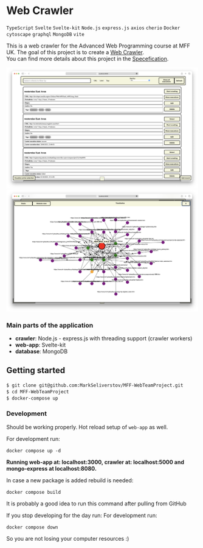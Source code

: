 # Web Crawler

`TypeScript` `Svelte` `Svelte-kit` `Node.js` `express.js` `axios` `cherio` `Docker` `cytoscape` `graphql` `MongoDB` `vite`

This is a web crawler for the Advanced Web Programming course at MFF UK. 
The goal of this project is to create a [Web Crawler](https://cs.wikipedia.org/wiki/Web_crawler). <br> You can find more details about this project in the [Specefication](./Specification.md).

<img src="./screens/mainpage.png">
<img src="./screens/graph-vizualization.png">

### Main parts of the application

- **crawler**: Node.js - express.js with threading support (crawler workers)
- **web-app**: Svelte-kit
- **database**: MongoDB

## Getting started

```bash
$ git clone git@github.com:MarkSeliverstov/MFF-WebTeamProject.git
$ cd MFF-WebTeamProject
$ docker-compose up 
```

### Development

Should be working properly. Hot reload setup of `web-app` as well. 

For development run:
```shell
docker compose up -d
```
**Running web-app at: localhost:3000, crawler at: localhost:5000 and mongo-express at localhost:8080.**

In case a new package is added rebuild is needed:
```shell
docker compose build
```
It is probably a good idea to run this command after pulling from GitHub

If you stop developing for the day run:
For development run:
```shell
docker compose down
```
So you are not losing your computer resources :)


